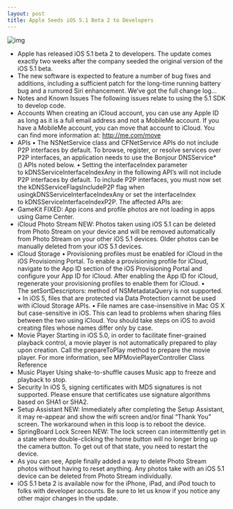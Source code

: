 ```yaml
---
layout: post
title: Apple Seeds iOS 5.1 Beta 2 to Developers
---
```

![img](http://media.idownloadblog.com/wp-content/uploads/2011/12/5.1-beta-2-e1323717838941.jpg)
* Apple has released iOS 5.1 beta 2 to developers. The update comes exactly two weeks after the company seeded the original version of the iOS 5.1 beta.
* The new software is expected to feature a number of bug fixes and additions, including a sufficient patch for the long-time running battery bug and a rumored Siri enhancement. We’ve got the full change log…
* Notes and Known Issues The following issues relate to using the 5.1 SDK to develop code.
* Accounts When creating an iCloud account, you can use any Apple ID as long as it is a full email address and not a MobileMe account. If you have a MobileMe account, you can move that account to iCloud. You can find more information at: http://me.com/move
* APIs • The NSNetService class and CFNetService APIs do not include P2P interfaces by default. To browse, register, or resolve services over P2P interfaces, an application needs to use the Bonjour DNSService*() APIs noted below. • Setting the interfaceIndex parameter to kDNSServiceInterfaceIndexAny in the following API’s will not include P2P interfaces by default. To include P2P interfaces, you must now set the kDNSServiceFlagsIncludeP2P flag when usingkDNSServiceInterfaceIndexAny or set the interfaceIndex to kDNSServiceInterfaceIndexP2P. The affected APIs are:
* GameKit FIXED: App icons and profile photos are not loading in apps using Game Center.
* iCloud Photo Stream NEW: Photos taken using iOS 5.1 can be deleted from Photo Stream on your device and will be removed automatically from Photo Stream on your other iOS 5.1 devices. Older photos can be manually deleted from your iOS 5.1 devices.
* iCloud Storage • Provisioning profiles must be enabled for iCloud in the iOS Provisioning Portal. To enable a provisioning profile for iCloud, navigate to the App ID section of the iOS Provisioning Portal and configure your App ID for iCloud. After enabling the App ID for iCloud, regenerate your provisioning profiles to enable them for iCloud. • The setSortDescriptors: method of NSMetadataQuery is not supported. • In iOS 5, files that are protected via Data Protection cannot be used with iCloud Storage APIs. • File names are case-insensitive in Mac OS X but case-sensitive in iOS. This can lead to problems when sharing files between the two using iCloud. You should take steps on iOS to avoid creating files whose names differ only by case.
* Movie Player Starting in iOS 5.0, in order to facilitate finer-grained playback control, a movie player is not automatically prepared to play upon creation. Call the prepareToPlay method to prepare the movie player. For more information, see MPMoviePlayerController Class Reference
* Music Player Using shake-to-shuffle causes Music app to freeze and playback to stop.
* Security In iOS 5, signing certificates with MD5 signatures is not supported. Please ensure that certificates use signature algorithms based on SHA1 or SHA2.
* Setup Assistant NEW: Immediately after completing the Setup Assistant, it may re-appear and show the wifi screen and/or final “Thank You” screen. The workaround when in this loop is to reboot the device.
* SpringBoard Lock Screen NEW: The lock screen can intermittently get in a state where double-clicking the home button will no longer bring up the camera button. To get out of that state, you need to restart the device.
* As you can see, Apple finally added a way to delete Photo Stream photos without having to reset anything. Any photos take with an iOS 5.1 device can be deleted from Photo Stream individually.
* iOS 5.1 beta 2 is available now for the iPhone, iPad, and iPod touch to folks with developer accounts. Be sure to let us know if you notice any other major changes in the update.


